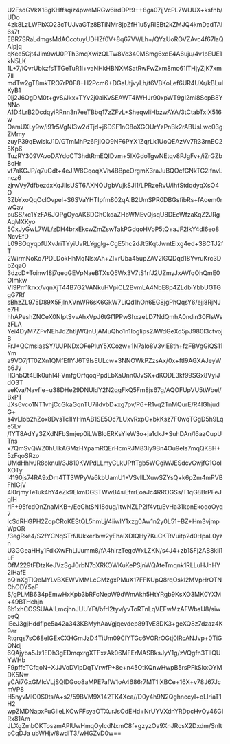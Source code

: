 U2FsdGVkX18gKHffsqiz4pweMRGw6irdDPt9++8ga07jjVcPL7WUUX+ksfnb/UDo
4zk8LzLWPbXO23cTUJvaGTz8BTiNMr8jpZfH1u5yRIEBt2kZMJQ4kmDadTAl6s7t
EBR7SRaLdmgsMdACcotuyUDHZf0V+8q67VV/Lh+/QYzUoROVZAvc4f67laQAIpjq
qKee5Cjt4Jim9wU0PTh3mqXwizQLTw8Vc340MSmg6xdE4A6uju/4v1pEUE1kN5LK
1L+7/lQvrUbkzfsTTGeTuR1l+vaNHkHBNXMSatRwFwZxm8mo61lTHjyZjK7xm7lI
mdTw2gT8mkTRO7rP0F8+H2Pcm6+DGaUtjvyLh/t6VBKoLef6UR4UXr/kBLulKyB1
0lj2J6OgDM0t+gvS/Jkx+TYv2j0aiKvSEAWT4iWHJr90xpWT9gI2mi8ScpB8YNNo
A1D4LrB2DcdqyiRRnn3n7eeTBbq17zZFvL+SheqwIiHbzwAYA/3tCtabTxIX516w
OamUXLy9w/i91r5VgNI3w2dTjd+j6DSF1nC8oXGOUrYzPnBk2rABUsLwc03gZMmy
zuyP39qEwlskJ1D/GTmMhPz6PjIQO9NF6PYX1ZqrLk1UoQEAzVv7R33rnEC25Kp6
TuzRY309VAvoDAYdoCT3hdtRmEQIDvm+5IXGdoTgwNEtqv8PJgFv+/iZrGZb8oHr
vt7aKGJP/q7uGdt+4eJlW8GqoqXVh4BBpeOrgmK3raJuBQOcfGNkTG2IfnvLncz6
zjrwVy7dfbezdxKqJlIsUST6AXNOUgbVujkSJI1/LPRzeRvU/IhfStdqdyqXsO4O
3ZbYxoQqOclOvpel+S6SVaYHTIpfm802qAlB2UmSPR0DBGsfibRs+fAoem0rwQav
puSS/xc1YzFA6JQPgOyoAK6DGhCkdaZHbWMEvQjsqU8DEcWfzaKqZ2JRgAqMXKyo
5CxJyGwL7WL/zDH4brxEkcwZmZswTakPGdqoHVoP5tQ+aJF2IkY4dl6eo8NcvEfD
L09BOqyqpfUXvJriTYyiUvRLYgglg+CgE5hc2dJt5KqtJwntEixg4ed+3BCTJ2fT
2WirmNoKo7PDLDokHhMqNlsxAh+Zl+rUba45upZAV2lGQDqd18YvruKrc3DbZqaO
3dzcD+Toinw18j7qeqGEVpNaeBTXsQ5Wx3V7tS1rfJ2UZmyJxAVfqOhQmE0OImkw
VI9Pm1krxx/vqnXjT44B7G2VANkuHVpiCL2BvmLA4NbE8p4ZLdblYbbUGTGgG7Rf
sBhzZL975D89X5FjlnXVnWR6sK6GkW7LiQd1hOn6EG8jgPhQqsY6/ejj8RjNJe7H
hhAPeshZNCeX0NIptSvvAhxVpJ6tGf1PPwShxzeLD7NdQmhA0ndin30FlsWszFLA
Yei4DyM7ZFvNEhJdZhtIjWQnUjAMuQho1n1Ioglips2AWdGeXd5pJ980I3ctvojB
FrJ+QCmsiasSY/UJPNDxOFePIuY5XCozw+1N7alo8V3viE8th+fzFBVgGiQS11Ym
a9VO7j1T0ZXn1QMfEfIYJ6T9IsEULcw+3NNOWkPZzsAx/0x+ftI9AGXAJeyWb6Jy
H3nbQt4Elk0uhI4FVmfgOrfqoqPpdLbXaUnn0JvSX+dKODE3kf99SGx8VyiJdO3T
veKva/Navfie+u38DHe29DNUldY2N2qgFkQ5Fm8js67g/AQOFUpVU5tWbel/BxPT
JXs6vco1NT1vhjCcGkaGqnTU7iIdvbD+xg7pv/P6+R1vq2TnMQurE/R4lGhjudG+
s4vLIob2hZox8DvsTc1lYHmAB1SE5Oc7LUxvRxpC+bkKsz7F0wqTGgD5h9Lqe5Lv
/fYT8AdYy3ZXdNFbSmjep0iLWBloERKsYIeW3o+ja1dkJ+SuhDAn/I6azCupUTns
x7QmSvQWZ0hUlkAGMzHYpamRQErHcmRJM83Iy9Bn4Ou9eIs7mqQK8H+5zFqoSRzo
UMdHhlvJR8oknuI/3J810KWPdLLmyCLkUPftTgb5WGgiWJESdcvGwjfG1OolXOTy
i4190js74RA9xDm4TT3WPyVa6kbUamU1+VSvllLXuwSZYsQ+k6pZm4mPVBFhIGjV
4l0rjmyTe1uk4hY4eZk9EkmDGSTWwB4siEfrrEoaJc4RROGSs/T1qG8BrPFeJgIH
rlF+95fcdOnZnaMKB+/EeGhtSN18dug/ItwNZLP2lf4vtuEvHa31kpnEkoqoOyq7
lcSdRHGPH2ZopCRoKEStQL5hmLj/4iiwIY1xzg0Aw1n2y0L51+BZ+Hm3vjmpWpOR
/3egRke4/S2fYCNqSTrfJUkxer1xw2yEhaiXDIQHy7KuCKTtVuitp2d0HpaL0yzn
U3GGeaHHy1FdkXwFhLiJumm8/fA4hirzTegcWxLZKN/s4J4+zb1SFj2AB8kli1uF
OfM229tFDtzKeJVzSgJ0rbN7oXRKOWKuKePSjnWQAteTmqnk1RLLuHJhHY2iHafE
pQlnXgTlQeMYLvBXEWVMMLcGMzgxPMuX17FFKUpQ8rqOskl2MVpHrOTNChODY5aF
S/gPLMB634pEmwHxKpb3bRFcNepW9dWmAkh5HtYRgb9KsXO3MK0YXM+49BTHchjn
6b1xhCOSSUAAILmcjhnJUUYFt/bfrI2tyv/yvToRTnLqVEFwMzAFWbsU8/siwpeQ
IEeJ3gjHddfipe5a42a343KBMyhAaVgjqevdep89TvE8DK3+geXQ8z7dzaz4K9er
Rtqrqs7sC68eIGExCXHGmJzD4TiUm09ClYTGc6VORrOGtj0lRcANJvp+0TiGONdj
6QAjyba5Jz1EDh3gEDmqxrgXTFxzAk06MFErMASBksJyY1g/zVQgfn3TlIQUYWHb
F9pffeTCfqoN+XJJVoDVipDqTVrwfP+8e+n45OtKQnwHwpB5rsPFkSkxOYMDK5Nw
yCAi7GxGMlcVLjSQlDGoo8aMPE7afW1oA4686r7MT1IXBCe+16X+v78J67JcmVP8
H5nyvMlO0S0ts/A+s2/59BVM9X142TK4Xca//D0y4h9N2QghnccyI+oLIriaT1H2
wpZMDNapxFuGIIeLKCwFFsyaOTXurJsOdEHd+NrUYVXdnYRDpcHvOy46GIRx81Am
JLXgZmbOKToszmAPlUwHmqOyIcdNxmC8f+gzyzOa9XnJRcsX2Dxdm/SnItpCqDJa
ubWHjv/8wdIT3/wHGZvD0w==
